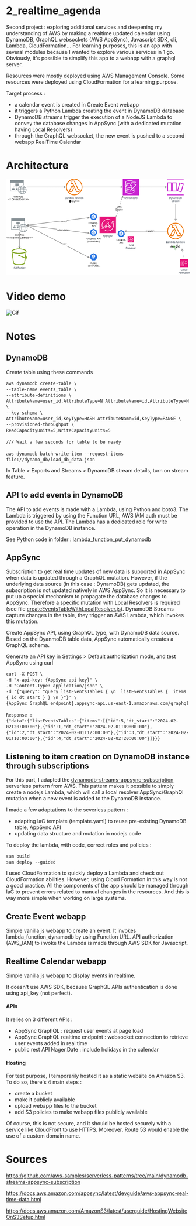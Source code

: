 # 2_realtime_agenda

Second project : exploring additional services and deepening my understanding of AWS by making a realtime updated calendar using DynamoDB, GraphQL websockets (AWS AppSync), Javascript SDK, cli, Lambda, CloudFormation... For learning purposes, this is an app with several modules because I wanted to explore various services in 1 go. Obviously, it's possible to simplify this app to a webapp with a graphql server.

Resources were mostly deployed using AWS Management Console. Some resources were deployed using CloudFormation for a learning purpose.

Target process :
- a calendar event is created in Create Event webapp
- it triggers a Python Lambda creating the event in DynamoDB database
- DynamoDB streams trigger the execution of a NodeJS Lambda to convey the database changes in AppSync (with a dedicated mutation having Local Resolvers)
- through the GraphQL websocket, the new event is pushed to a second webapp RealTime Calendar

# Architecture

![Architecture](./img/AWS_project2.png)

# Video demo

![Gif](./img/demo_front.gif)

# Notes

## DynamoDB 
Create table using these commands
```
aws dynamodb create-table \
--table-name events_table \
--attribute-definitions \
AttributeName=user_id,AttributeType=N AttributeName=id,AttributeType=N \
--key-schema \
AttributeName=user_id,KeyType=HASH AttributeName=id,KeyType=RANGE \
--provisioned-throughput \
ReadCapacityUnits=5,WriteCapacityUnits=5

/// Wait a few seconds for table to be ready

aws dynamodb batch-write-item --request-items file://dynamo_db/load_db_data.json
```

In Table > Exports and Streams > DynamoDB stream details, turn on stream feature.

## API to add events in DynamoDB 

The API to add events is made with a Lambda, using Python and boto3. The Lambda is triggered by using the Function URL, AWS IAM auth must be provided to use the API. The Lambda has a dedicated role for write operation in the DynamoDB instance.

See Python code in folder : [lambda_function_put_dynamodb](lambda_function_put_dynamodb)

## AppSync

Subscription to get real time updates of new data is supported in AppSync when data is updated through a GraphQL mutation. However, if the underlying data source (in this case : DynamoDB) gets updated, the subscription is not updated natively in AWS AppSync. So it is necessary to put up a special mechanism to propagate the database changes to AppSync.
Therefore a specific mutation with Local Resolvers is required (see file [createEventsTableWithLocalResolver.js](appsync/createEventsTableWithLocalResolver.js)). DynamoDB Streams capture changes in the table, they trigger an AWS Lambda, which invokes this mutation.

Create AppSync API, using GraphQL type, with DynamoDB data source. Based on the DyanmoDB table data, AppSync automatically creates a GraphQL schema.

Generate an API key in Settings > Default authorization mode, and test AppSync using curl
```
curl -X POST \
-H "x-api-key: {AppSync api key}" \
-H "Content-Type: application/json" \
-d '{"query": "query listEventsTables { \n  listEventsTables {  items { id dt_start } } \n }"}' \
{AppSync GraphQL endpoint}.appsync-api.us-east-1.amazonaws.com/graphql

Response :
{"data":{"listEventsTables":{"items":[{"id":5,"dt_start":"2024-02-02T20:00:00"},{"id":1,"dt_start":"2024-02-01T09:00:00"},{"id":2,"dt_start":"2024-02-01T12:00:00"},{"id":3,"dt_start":"2024-02-01T10:00:00"},{"id":4,"dt_start":"2024-02-02T20:00:00"}]}}}
```

## Listening to item creation on DynamoDB instance through subscriptions

For this part, I adapted the [dynamodb-streams-appsync-subscription](https://github.com/aws-samples/serverless-patterns/tree/main/dynamodb-streams-appsync-subscription) serverless pattern from AWS. This pattern makes it possible to simply create a nodejs Lambda, which will call a local resolver AppSync/GraphQl mutation when a new event is added to the DynamoDB instance.

I made a few adaptations to the severless pattern :
- adapting IaC template (template.yaml) to reuse pre-existing DynamoDB table, AppSync API
- updating data structure and mutation in nodejs code

To deploy the lambda, with code, correct roles and policies :
```
sam build
sam deploy --guided
```

I used CloudFormation to quickly deploy a Lambda and check out CloudFormation abilities. However, using Cloud Formation in this way is not a good practice. All the components of the app should be managed through IaC to prevent errors related to manual changes in the resources. And this is way more simple when working on large systems.

## Create Event webapp

Simple vanilla js webapp to create an event. It invokes lambda_function_dynamodb by using Function URL. API authorization (AWS_IAM) to invoke the Lambda is made through AWS SDK for Javascript.

## Realtime Calendar webapp

Simple vanilla js webapp to display events in realtime.

It doesn't use AWS SDK, because GraphQL APIs authentication is done using api_key (not perfect).

#### APIs
It relies on 3 different APIs :
- AppSync GraphQL : request user events at page load
- AppSync GraphQL realtime endpoint : websocket connection to retrieve user events added in real time
- public rest API Nager.Date : include holidays in the calendar

#### Hosting
For test purpose, I temporarily hosted it as a static website on Amazon S3. To do so, there's 4 main steps :
- create a bucket
- make it publicly available
- upload webapp files to the bucket
- add S3 policies to make webapp files publicly available

Of course, this is not secure, and it should be hosted securely with a service like CloudFront to use HTTPS. Moreover, Route 53 would enable the use of a custom domain name.

# Sources
https://github.com/aws-samples/serverless-patterns/tree/main/dynamodb-streams-appsync-subscription

https://docs.aws.amazon.com/appsync/latest/devguide/aws-appsync-real-time-data.html

https://docs.aws.amazon.com/AmazonS3/latest/userguide/HostingWebsiteOnS3Setup.html